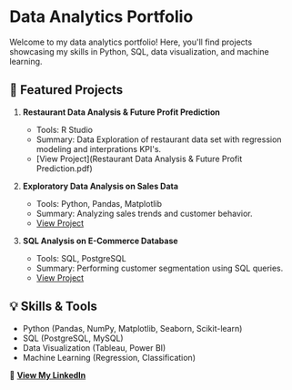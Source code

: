 # Data Analytics Portfolio

Welcome to my data analytics portfolio! Here, you'll find projects showcasing my skills in Python, SQL, data visualization, and machine learning.

## 🔹 Featured Projects
1. **Restaurant Data Analysis & Future Profit Prediction**
   - Tools: R Studio
   - Summary: Data Exploration of restaurant data set with regression modeling and interprations KPI's.
   - [View Project](Restaurant Data Analysis & Future Profit Prediction.pdf)
     
2. **Exploratory Data Analysis on Sales Data**
   - Tools: Python, Pandas, Matplotlib
   - Summary: Analyzing sales trends and customer behavior.
   - [View Project](link-to-project-folder)

3. **SQL Analysis on E-Commerce Database**
   - Tools: SQL, PostgreSQL
   - Summary: Performing customer segmentation using SQL queries.
   - [View Project](link-to-project-folder)

## 💡 Skills & Tools
- Python (Pandas, NumPy, Matplotlib, Seaborn, Scikit-learn)
- SQL (PostgreSQL, MySQL)
- Data Visualization (Tableau, Power BI)
- Machine Learning (Regression, Classification)

📌 **[View My LinkedIn](your-linkedin-profile)**
